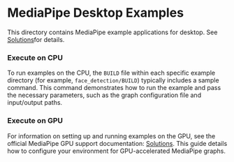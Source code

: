 # MediaPipe Desktop Examples

This directory contains MediaPipe example applications for desktop. See [Solutions](https://solutions.mediapipe.dev)for details.

### Execute on CPU

To run examples on the CPU, the `BUILD` file within each specific example
directory (for example, `face_detection/BUILD`) typically includes a sample
command. This command demonstrates how to run the example and pass the necessary
parameters, such as the graph configuration file and input/output paths.

### Execute on GPU

For information on setting up and running examples on the GPU, see the official
MediaPipe GPU support documentation: [Solutions](https://solutions.mediapipe.dev).
This guide details how to configure your environment for GPU-accelerated
MediaPipe graphs.
